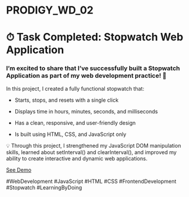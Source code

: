 # PRODIGY_WD_02

# ⏱ Task Completed: Stopwatch Web Application

### I’m excited to share that I’ve successfully built a Stopwatch Application as part of my web development practice! 🚀

In this project, I created a fully functional stopwatch that:

- Starts, stops, and resets with a single click

- Displays time in hours, minutes, seconds, and milliseconds

- Has a clean, responsive, and user-friendly design

- Is built using HTML, CSS, and JavaScript only

💡 Through this project, I strengthened my JavaScript DOM manipulation skills, learned about setInterval() and clearInterval(), and improved my ability to create interactive and dynamic web applications.

<a href="https://starlit-stroopwafel-c44a34.netlify.app/" target="_blank">See Demo</a>


#WebDevelopment #JavaScript #HTML #CSS #FrontendDevelopment #Stopwatch #LearningByDoing
